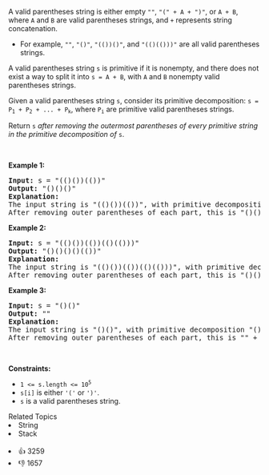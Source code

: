 <p>A valid parentheses string is either empty <code>""</code>, <code>"(" + A + ")"</code>, or <code>A + B</code>, where <code>A</code> and <code>B</code> are valid parentheses strings, and <code>+</code> represents string concatenation.</p>

<ul> 
 <li>For example, <code>""</code>, <code>"()"</code>, <code>"(())()"</code>, and <code>"(()(()))"</code> are all valid parentheses strings.</li> 
</ul>

<p>A valid parentheses string <code>s</code> is primitive if it is nonempty, and there does not exist a way to split it into <code>s = A + B</code>, with <code>A</code> and <code>B</code> nonempty valid parentheses strings.</p>

<p>Given a valid parentheses string <code>s</code>, consider its primitive decomposition: <code>s = P<sub>1</sub> + P<sub>2</sub> + ... + P<sub>k</sub></code>, where <code>P<sub>i</sub></code> are primitive valid parentheses strings.</p>

<p>Return <code>s</code> <em>after removing the outermost parentheses of every primitive string in the primitive decomposition of </em><code>s</code>.</p>

<p>&nbsp;</p> 
<p><strong class="example">Example 1:</strong></p>

<pre>
<strong>Input:</strong> s = "(()())(())"
<strong>Output:</strong> "()()()"
<strong>Explanation:</strong> 
The input string is "(()())(())", with primitive decomposition "(()())" + "(())".
After removing outer parentheses of each part, this is "()()" + "()" = "()()()".
</pre>

<p><strong class="example">Example 2:</strong></p>

<pre>
<strong>Input:</strong> s = "(()())(())(()(()))"
<strong>Output:</strong> "()()()()(())"
<strong>Explanation:</strong> 
The input string is "(()())(())(()(()))", with primitive decomposition "(()())" + "(())" + "(()(()))".
After removing outer parentheses of each part, this is "()()" + "()" + "()(())" = "()()()()(())".
</pre>

<p><strong class="example">Example 3:</strong></p>

<pre>
<strong>Input:</strong> s = "()()"
<strong>Output:</strong> ""
<strong>Explanation:</strong> 
The input string is "()()", with primitive decomposition "()" + "()".
After removing outer parentheses of each part, this is "" + "" = "".
</pre>

<p>&nbsp;</p> 
<p><strong>Constraints:</strong></p>

<ul> 
 <li><code>1 &lt;= s.length &lt;= 10<sup>5</sup></code></li> 
 <li><code>s[i]</code> is either <code>'('</code> or <code>')'</code>.</li> 
 <li><code>s</code> is a valid parentheses string.</li> 
</ul>

<div><div>Related Topics</div><div><li>String</li><li>Stack</li></div></div><br><div><li>👍 3259</li><li>👎 1657</li></div>